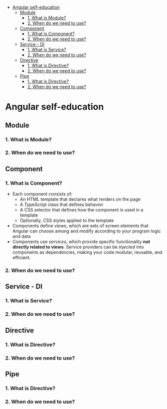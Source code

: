 - [Angular self-education](#angular-self-education)
  - [Module](#module)
    - [1. What is Module?](#1-what-is-module)
    - [2. When do we need to use?](#2-when-do-we-need-to-use)
  - [Component](#component)
    - [1. What is Component?](#1-what-is-component)
    - [2. When do we need to use?](#2-when-do-we-need-to-use-1)
  - [Service - DI](#service---di)
    - [1. What is Service?](#1-what-is-service)
    - [2. When do we need to use?](#2-when-do-we-need-to-use-2)
  - [Directive](#directive)
    - [1. What is Directive?](#1-what-is-directive)
    - [2. When do we need to use?](#2-when-do-we-need-to-use-3)
  - [Pipe](#pipe)
    - [1. What is Directive?](#1-what-is-directive-1)
    - [2. When do we need to use?](#2-when-do-we-need-to-use-4)

# Angular self-education

## Module

### 1. What is Module?

### 2. When do we need to use?

## Component
### 1. What is Component?
- Each component consists of:
  - An HTML template that declares what renders on the page
  - A TypeScript class that defines behavior
  - A CSS selector that defines how the component is used in a template
  - Optionally, CSS styles applied to the template
- Components define *views*, which are sets of screen elements that Angular can choose among and modify according to your program logic and data
- Components use *services*, which provide specific functionality **not directly related to views**. Service providers can be *injected* into components as dependencies, making your code modular, reusable, and efficient.

### 2. When do we need to use?

## Service - DI
### 1. What is Service?

### 2. When do we need to use?

## Directive
### 1. What is Directive?

### 2. When do we need to use?

## Pipe
### 1. What is Directive?

### 2. When do we need to use?

